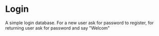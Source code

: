 # Login
A simple login database. For a new user ask for password to register, for returning user ask for password and say "Welcom"
